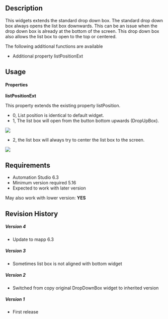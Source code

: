 ## Description
This widgets extends the standard drop down box. The standard drop down box always opens the list box downwards. This can be an issue when the drop down box is already at the bottom of the screen. This drop down box also allows the list box to open to the top or centered.

The following additional functions are available

* Additional property listPositionExt

## Usage

#### Properties

**listPositionExt**

This property extends the existing property listPosition.

* 0, List position is identical to default widget.
* 1, The list box will open from the button bottom upwards (DropUpBox).

![](./images/dropdownbox1.png)

* 2, the list box will always try to center the list box to the screen.

![](./images/dropdownbox2.png)

## Requirements

* Automation Studio 6.3
* Minimum version required 5.16
* Expected to work with later version

May also work with lower version: **YES**

## Revision History

##### Version 4
- Update to mapp 6.3

##### Version 3
- Sometimes list box is not aligned with bottom widget

##### Version 2
- Switched from copy original DropDownBox widget to inherited version

##### Version 1
- First release


